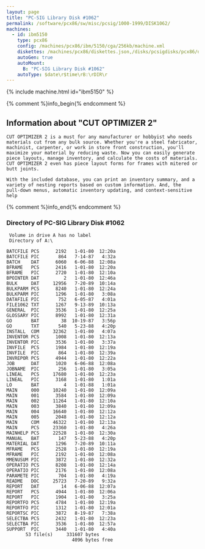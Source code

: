 ```yaml
---
layout: page
title: "PC-SIG Library Disk #1062"
permalink: /software/pcx86/sw/misc/pcsig/1000-1999/DISK1062/
machines:
  - id: ibm5150
    type: pcx86
    config: /machines/pcx86/ibm/5150/cga/256kb/machine.xml
    diskettes: /machines/pcx86/diskettes.json,/disks/pcsigdisks/pcx86/diskettes.json
    autoGen: true
    autoMount:
      B: "PC-SIG Library Disk #1062"
    autoType: $date\r$time\rB:\rDIR\r
---
```


{% include machine.html id="ibm5150" %}

{% comment %}info_begin{% endcomment %}

## Information about "CUT OPTIMIZER 2"

    CUT OPTIMIZER 2 is a must for any manufacturer or hobbyist who needs
    materials cut from any bulk source. Whether you're a steel fabricator,
    machinist, carpenter, or work in store front construction, you'll
    maximize your material by reducing waste. Now you can easily generate
    piece layouts, manage inventory, and calculate the costs of materials.
    CUT OPTIMIZER 2 even has piece layout forms for frames with mitered or
    butt joints.
    
    With the included database, you can print an inventory summary, and a
    variety of nesting reports based on custom information. And, the
    pull-down menus, automatic inventory updating, and context-sensitive
    help
{% comment %}info_end{% endcomment %}


### Directory of PC-SIG Library Disk #1062

     Volume in drive A has no label
     Directory of A:\

    BATCFILE PCS      2192   1-01-80  12:20a
    BATCFILE PIC       864   7-14-87   4:32a
    BATCH    DAT      6060   6-06-88  12:08a
    BFRAME   PCS      2416   1-01-80  12:20a
    BFRAME   PIC      2720   1-01-80  12:10a
    BPOINTER DAT         2   1-01-80  12:46a
    BULK     DAT     12956   7-20-89  10:14a
    BULKPARM PCS      8240   1-01-80  12:24a
    BULKPARM PIC      1296   1-01-80   3:08a
    DATAFILE PIC       752   6-05-87   4:01a
    FILE1062 TXT      1267   9-13-89  10:13a
    GENERAL  PIC      3536   1-01-80  12:25a
    GLOSSARY PIC      8992   1-01-80  12:31a
    GO       BAT        38  10-19-87   3:56p
    GO       TXT       540   5-23-88   4:20p
    INSTALL  COM     32362   1-01-80   4:07a
    INVENTOR PCS      1008   1-01-80  12:13a
    INVENTOR PIC      3536   1-01-80   3:37a
    INVFILE  PCS      1984   1-01-80  12:19a
    INVFILE  PIC       864   1-01-80  12:39a
    INVREPOR PCS      4944   1-01-80  12:22a
    JOB      DAT      1020   6-06-88  12:08a
    JOBNAME  PIC       256   1-01-80   3:05a
    LINEAL   PCS     17680   1-01-80  12:23a
    LINEAL   PIC      3168   1-01-80   1:01a
    LO       BAT         4   1-01-88   1:01a
    MAIN     000     10240   1-01-80  12:09a
    MAIN     001      3584   1-01-80  12:09a
    MAIN     002     11264   1-01-80  12:10a
    MAIN     003      3840   1-01-80  12:09a
    MAIN     004     16640   1-01-80  12:12a
    MAIN     005      2048   1-01-80  12:12a
    MAIN     COM     46322   1-01-80  12:13a
    MAIN     PCS     23360   1-01-80   4:26a
    MAINHELP PCS     22528   1-01-80  12:30a
    MANUAL   BAT       147   5-23-88   4:20p
    MATERIAL DAT      1296   7-20-89  10:11a
    MFRAME   PCS      2528   1-01-80  12:19a
    MFRAME   PIC      2192   1-01-80  12:08a
    MMENUSUM PIC      3872   1-01-80  12:32a
    OPERATIO PCS      8208   1-01-80  12:14a
    OPERATIO PIC      2176   1-01-80  12:08a
    PARAMETE PIC       704   1-01-80   4:19a
    README   DOC     25723   7-20-89   9:32a
    REPORT   DAT        14   6-06-88  12:07a
    REPORT   PCS      4944   1-01-80  12:06a
    REPORT   PIC      1904   1-01-80   3:25a
    REPORTFO PCS      4784   1-01-80  12:19a
    REPORTFO PIC      1312   1-01-80  12:01a
    REPORTSC PIC      3872   8-19-87   7:38a
    SELECTBA PCS      2432   1-01-80  12:23a
    SELECTBA PIC      3536   1-01-80  12:57a
    SUPPORT  PIC      3440   1-01-80   4:40a
           53 file(s)     331607 bytes
                            4096 bytes free
